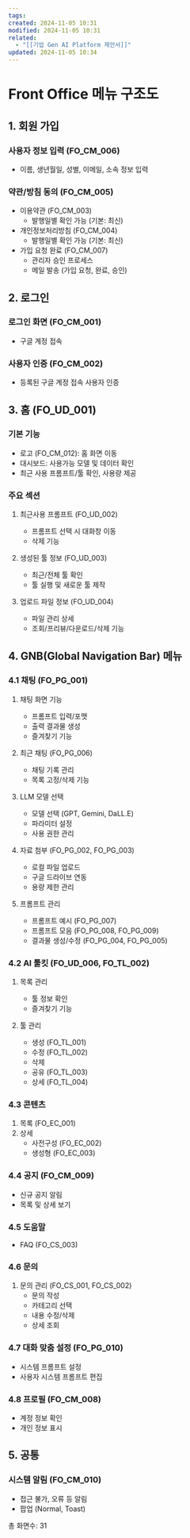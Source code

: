 ```yaml
---
tags: 
created: 2024-11-05 10:31
modified: 2024-11-05 10:31
related:
  - "[[기업 Gen AI Platform 제안서]]"
updated: 2024-11-05 10:34
---
```

# Front Office 메뉴 구조도

## 1. 회원 가입
### 사용자 정보 입력 (FO_CM_006)
- 이름, 생년월일, 성별, 이메일, 소속 정보 입력

### 약관/방침 동의 (FO_CM_005)
- 이용약관 (FO_CM_003)
  - 발행일별 확인 가능 (기본: 최신)
- 개인정보처리방침 (FO_CM_004)
  - 발행일별 확인 가능 (기본: 최신)
- 가입 요청 완료 (FO_CM_007)
  - 관리자 승인 프로세스
  - 메일 발송 (가입 요청, 완료, 승인)

## 2. 로그인
### 로그인 화면 (FO_CM_001)
- 구글 계정 접속
### 사용자 인증 (FO_CM_002)
- 등록된 구글 계정 접속 사용자 인증

## 3. 홈 (FO_UD_001)
### 기본 기능
- 로고 (FO_CM_012): 홈 화면 이동
- 대시보드: 사용가능 모델 및 데이터 확인
- 최근 사용 프롬프트/툴 확인, 사용량 제공

### 주요 섹션
1. 최근사용 프롬프트 (FO_UD_002)
   - 프롬프트 선택 시 대화창 이동
   - 삭제 기능

2. 생성된 툴 정보 (FO_UD_003)
   - 최근/전체 툴 확인
   - 툴 실행 및 새로운 툴 제작

3. 업로드 파일 정보 (FO_UD_004)
   - 파일 관리 상세
   - 조회/프리뷰/다운로드/삭제 기능

## 4. GNB(Global Navigation Bar) 메뉴

### 4.1 채팅 (FO_PG_001)
1. 채팅 화면 기능
   - 프롬프트 입력/포맷
   - 출력 결과물 생성
   - 즐겨찾기 기능

2. 최근 채팅 (FO_PG_006)
   - 채팅 기록 관리
   - 목록 고정/삭제 기능

3. LLM 모델 선택
   - 모델 선택 (GPT, Gemini, DaLL.E)
   - 파라미터 설정
   - 사용 권한 관리

4. 자료 첨부 (FO_PG_002, FO_PG_003)
   - 로컬 파일 업로드
   - 구글 드라이브 연동
   - 용량 제한 관리

5. 프롬프트 관리
   - 프롬프트 예시 (FO_PG_007)
   - 프롬프트 모음 (FO_PG_008, FO_PG_009)
   - 결과물 생성/수정 (FO_PG_004, FO_PG_005)

### 4.2 AI 툴킷 (FO_UD_006, FO_TL_002)
1. 목록 관리
   - 툴 정보 확인
   - 즐겨찾기 기능

2. 툴 관리
   - 생성 (FO_TL_001)
   - 수정 (FO_TL_002)
   - 삭제
   - 공유 (FO_TL_003)
   - 상세 (FO_TL_004)

### 4.3 콘텐츠
1. 목록 (FO_EC_001)
2. 상세
   - 사전구성 (FO_EC_002)
   - 생성형 (FO_EC_003)

### 4.4 공지 (FO_CM_009)
- 신규 공지 알림
- 목록 및 상세 보기

### 4.5 도움말
- FAQ (FO_CS_003)

### 4.6 문의
1. 문의 관리 (FO_CS_001, FO_CS_002)
   - 문의 작성
   - 카테고리 선택
   - 내용 수정/삭제
   - 상세 조회

### 4.7 대화 맞춤 설정 (FO_PG_010)
- 시스템 프롬프트 설정
- 사용자 시스템 프롬프트 편집

### 4.8 프로필 (FO_CM_008)
- 계정 정보 확인
- 개인 정보 표시

## 5. 공통
### 시스템 알림 (FO_CM_010)
- 접근 불가, 오류 등 알림
- 팝업 (Normal, Toast)

총 화면수: 31
